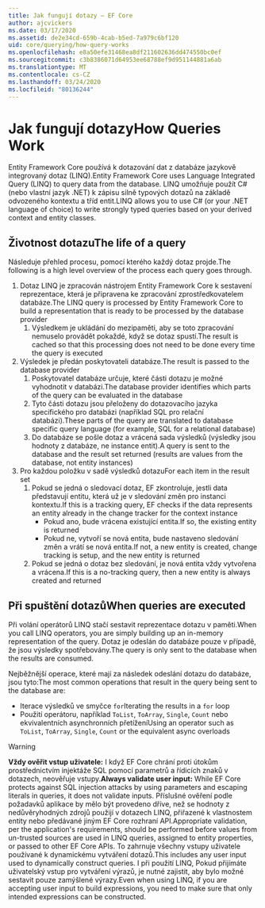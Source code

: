```yaml
---
title: Jak fungují dotazy – EF Core
author: ajcvickers
ms.date: 03/17/2020
ms.assetid: de2e34cd-659b-4cab-b5ed-7a979c6bf120
uid: core/querying/how-query-works
ms.openlocfilehash: e8a50efe31468ea8df211602636dd474550bc0ef
ms.sourcegitcommit: c3b8386071d64953ee68788ef9d951144881a6ab
ms.translationtype: MT
ms.contentlocale: cs-CZ
ms.lasthandoff: 03/24/2020
ms.locfileid: "80136244"
---
```

# <a name="how-queries-work"></a><span data-ttu-id="4c29a-102">Jak fungují dotazy</span><span class="sxs-lookup"><span data-stu-id="4c29a-102">How Queries Work</span></span>

<span data-ttu-id="4c29a-103">Entity Framework Core používá k dotazování dat z databáze jazykově integrovaný dotaz (LINQ).</span><span class="sxs-lookup"><span data-stu-id="4c29a-103">Entity Framework Core uses Language Integrated Query (LINQ) to query data from the database.</span></span> <span data-ttu-id="4c29a-104">LINQ umožňuje použít C# (nebo vlastní jazyk .NET) k zápisu silně typových dotazů na základě odvozeného kontextu a tříd entit.</span><span class="sxs-lookup"><span data-stu-id="4c29a-104">LINQ allows you to use C# (or your .NET language of choice) to write strongly typed queries based on your derived context and entity classes.</span></span>

## <a name="the-life-of-a-query"></a><span data-ttu-id="4c29a-105">Životnost dotazu</span><span class="sxs-lookup"><span data-stu-id="4c29a-105">The life of a query</span></span>

<span data-ttu-id="4c29a-106">Následuje přehled procesu, pomocí kterého každý dotaz projde.</span><span class="sxs-lookup"><span data-stu-id="4c29a-106">The following is a high level overview of the process each query goes through.</span></span>

1. <span data-ttu-id="4c29a-107">Dotaz LINQ je zpracován nástrojem Entity Framework Core k sestavení reprezentace, která je připravena ke zpracování zprostředkovatelem databáze.</span><span class="sxs-lookup"><span data-stu-id="4c29a-107">The LINQ query is processed by Entity Framework Core to build a representation that is ready to be processed by the database provider</span></span>
   1. <span data-ttu-id="4c29a-108">Výsledkem je ukládání do mezipaměti, aby se toto zpracování nemuselo provádět pokaždé, když se dotaz spustí.</span><span class="sxs-lookup"><span data-stu-id="4c29a-108">The result is cached so that this processing does not need to be done every time the query is executed</span></span>
2. <span data-ttu-id="4c29a-109">Výsledek je předán poskytovateli databáze.</span><span class="sxs-lookup"><span data-stu-id="4c29a-109">The result is passed to the database provider</span></span>
   1. <span data-ttu-id="4c29a-110">Poskytovatel databáze určuje, které části dotazu je možné vyhodnotit v databázi.</span><span class="sxs-lookup"><span data-stu-id="4c29a-110">The database provider identifies which parts of the query can be evaluated in the database</span></span>
   2. <span data-ttu-id="4c29a-111">Tyto části dotazu jsou přeloženy do dotazovacího jazyka specifického pro databázi (například SQL pro relační databázi).</span><span class="sxs-lookup"><span data-stu-id="4c29a-111">These parts of the query are translated to database specific query language (for example, SQL for a relational database)</span></span>
   3. <span data-ttu-id="4c29a-112">Do databáze se pošle dotaz a vrácená sada výsledků (výsledky jsou hodnoty z databáze, ne instance entit).</span><span class="sxs-lookup"><span data-stu-id="4c29a-112">A query is sent to the database and the result set returned (results are values from the database, not entity instances)</span></span>
3. <span data-ttu-id="4c29a-113">Pro každou položku v sadě výsledků dotazu</span><span class="sxs-lookup"><span data-stu-id="4c29a-113">For each item in the result set</span></span>
   1. <span data-ttu-id="4c29a-114">Pokud se jedná o sledovací dotaz, EF zkontroluje, jestli data představují entitu, která už je v sledování změn pro instanci kontextu.</span><span class="sxs-lookup"><span data-stu-id="4c29a-114">If this is a tracking query, EF checks if the data represents an entity already in the change tracker for the context instance</span></span>
      * <span data-ttu-id="4c29a-115">Pokud ano, bude vrácena existující entita.</span><span class="sxs-lookup"><span data-stu-id="4c29a-115">If so, the existing entity is returned</span></span>
      * <span data-ttu-id="4c29a-116">Pokud ne, vytvoří se nová entita, bude nastaveno sledování změn a vrátí se nová entita.</span><span class="sxs-lookup"><span data-stu-id="4c29a-116">If not, a new entity is created, change tracking is setup, and the new entity is returned</span></span>
   2. <span data-ttu-id="4c29a-117">Pokud se jedná o dotaz bez sledování, je nová entita vždy vytvořena a vrácena.</span><span class="sxs-lookup"><span data-stu-id="4c29a-117">If this is a no-tracking query, then a new entity is always created and returned</span></span>

## <a name="when-queries-are-executed"></a><span data-ttu-id="4c29a-118">Při spuštění dotazů</span><span class="sxs-lookup"><span data-stu-id="4c29a-118">When queries are executed</span></span>

<span data-ttu-id="4c29a-119">Při volání operátorů LINQ stačí sestavit reprezentace dotazu v paměti.</span><span class="sxs-lookup"><span data-stu-id="4c29a-119">When you call LINQ operators, you are simply building up an in-memory representation of the query.</span></span> <span data-ttu-id="4c29a-120">Dotaz je odeslán do databáze pouze v případě, že jsou výsledky spotřebovány.</span><span class="sxs-lookup"><span data-stu-id="4c29a-120">The query is only sent to the database when the results are consumed.</span></span>

<span data-ttu-id="4c29a-121">Nejběžnější operace, které mají za následek odeslání dotazu do databáze, jsou tyto:</span><span class="sxs-lookup"><span data-stu-id="4c29a-121">The most common operations that result in the query being sent to the database are:</span></span>

* <span data-ttu-id="4c29a-122">Iterace výsledků ve smyčce `for`</span><span class="sxs-lookup"><span data-stu-id="4c29a-122">Iterating the results in a `for` loop</span></span>
* <span data-ttu-id="4c29a-123">Použití operátoru, například `ToList`, `ToArray`, `Single`, `Count` nebo ekvivalentních asynchronních přetížení</span><span class="sxs-lookup"><span data-stu-id="4c29a-123">Using an operator such as `ToList`, `ToArray`, `Single`, `Count` or the equivalent async overloads</span></span>

> [!WARNING]  
> <span data-ttu-id="4c29a-124">**Vždy ověřit vstup uživatele:** I když EF Core chrání proti útokům prostřednictvím injektáže SQL pomocí parametrů a řídicích znaků v dotazech, neověřuje vstupy.</span><span class="sxs-lookup"><span data-stu-id="4c29a-124">**Always validate user input:** While EF Core protects against SQL injection attacks by using parameters and escaping literals in queries, it does not validate inputs.</span></span> <span data-ttu-id="4c29a-125">Příslušné ověření podle požadavků aplikace by mělo být provedeno dříve, než se hodnoty z nedůvěryhodných zdrojů použijí v dotazech LINQ, přiřazené k vlastnostem entity nebo předávané jiným EF Core rozhraní API.</span><span class="sxs-lookup"><span data-stu-id="4c29a-125">Appropriate validation, per the application's requirements, should be performed before values from un-trusted sources are used in LINQ queries, assigned to entity properties, or passed to other EF Core APIs.</span></span> <span data-ttu-id="4c29a-126">To zahrnuje všechny vstupy uživatele používané k dynamickému vytváření dotazů.</span><span class="sxs-lookup"><span data-stu-id="4c29a-126">This includes any user input used to dynamically construct queries.</span></span> <span data-ttu-id="4c29a-127">I při použití LINQ, Pokud přijímáte uživatelský vstup pro vytváření výrazů, je nutné zajistit, aby bylo možné sestavit pouze zamýšlené výrazy.</span><span class="sxs-lookup"><span data-stu-id="4c29a-127">Even when using LINQ, if you are accepting user input to build expressions, you need to make sure that only intended expressions can be constructed.</span></span>
